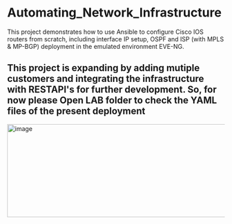 # Automating_Network_Infrastructure
This project demonstrates how to use Ansible to configure Cisco IOS routers from scratch, including interface IP setup, OSPF and ISP (with MPLS & MP-BGP) deployment in the emulated environment EVE-NG.

## This project is expanding by adding mutiple customers and integrating the infrastructure with RESTAPI's for further development. So, for now please Open LAB folder to check the YAML files of the present deployment

<img width="602" height="216" alt="image" src="https://github.com/user-attachments/assets/0ebe8926-1310-49d4-af87-9ab425674b23" />


